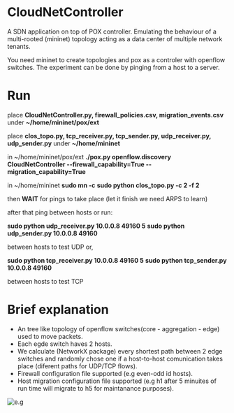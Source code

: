 # CloudNetController
A SDN application on top of POX controller.  Emulating the behaviour of a multi-rooted (mininet) topology acting as a data center of multiple network tenants.

You need mininet to create topologies and pox as a controler with openflow switches. The experiment can be done by pinging from a host to a server.

# Run
place **CloudNetController.py, firewall_policies.csv, migration_events.csv** under **~/home/mininet/pox/ext**

place **clos_topo.py, tcp_receiver.py, tcp_sender.py, udp_receiver.py, udp_sender.py** under **~/home/mininet**

in ~/home/mininet/pox/ext
**./pox.py openflow.discovery CloudNetController --firewall_capability=True --migration_capability=True**

in ~/home/mininet
**sudo mn -c**
**sudo python clos_topo.py -c 2 -f 2**

then **WAIT** for pings to take place (let it finish we need ARPS to learn)

after that ping between hosts or run:

**sudo python udp_receiver.py 10.0.0.8 49160 5**
**sudo python udp_sender.py 10.0.0.8 49160**

between hosts to test UDP or,

**sudo python tcp_receiver.py 10.0.0.8 49160 5**
**sudo python tcp_sender.py 10.0.0.8 49160**

between hosts to test TCP

# Brief explanation
- An tree like topology of openflow switches(core - aggregation - edge) used to move packets.
- Each egde switch haves 2 hosts.
- We calculate (NetworkX package) every shortest path between 2 edge switches and randomly chose one if a host-to-host comunication takes place (diferent paths for UDP/TCP flows).
- Firewall configuration file supported (e.g even-odd id hosts).
- Host migration configuration file supported (e.g h1 after 5 minuites of run time will migrate to h5 for maintanance purposes).

![e.g](https://github.com/Thodorhs/CloudNetController/images/ex.png)
